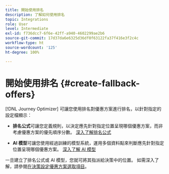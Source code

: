 ```yaml
---
title: 開始使用排名
description: 了解如何使用排名
topic: Integrations
role: User
level: Intermediate
exl-id: f736dcc7-6f6e-42ff-a940-4602299ae2b6
source-git-commit: 17d37da6e6325d36df0f63122fa37f416e3f2c4c
workflow-type: ht
source-wordcount: '125'
ht-degree: 100%

---
```


# 開始使用排名 {#create-fallback-offers}

[!DNL Journey Optimizer] 可讓您使用排名對優惠方案進行排名，以針對指定的設定檔顯示：

* **排名公式**&#x200B;可讓您定義規則，以決定應先針對指定位置呈現哪個優惠方案，而非考慮優惠方案的優先順序分數。 [深入了解排名公式](create-ranking-formulas.md)

* **AI 模型**&#x200B;可讓您使用經過訓練的模型系統，運用多個資料點來判斷應先針對指定位置呈現哪個優惠方案。 [深入了解 AI 模型](ai-models.md)

一旦建立了排名公式或 AI 模型，您就可將其指派給決策中的位置。 如需深入了解，請參閱[在決策設定優惠方案選取項目](../offer-activities/configure-offer-selection.md)。
